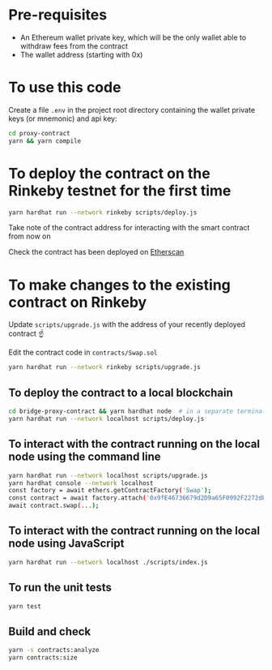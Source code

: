 # Pre-requisites

- An Ethereum wallet private key, which will be the only wallet able to withdraw fees from the contract
- The wallet address (starting with 0x)

# To use this code

Create a file `.env` in the project root directory containing the wallet private keys (or mnemonic) and api key:

```bash
cd proxy-contract
yarn && yarn compile
```

# To deploy the contract on the Rinkeby testnet for the first time

```bash
yarn hardhat run --network rinkeby scripts/deploy.js
```

Take note of the contract address for interacting with the smart contract from now on

Check the contract has been deployed on [Etherscan](https://rinkeby.etherscan.io)

# To make changes to the existing contract on Rinkeby

Update `scripts/upgrade.js` with the address of your recently deployed contract ☝️

Edit the contract code in `contracts/Swap.sol`

```bash
yarn hardhat run --network rinkeby scripts/upgrade.js
```

## To deploy the contract to a local blockchain

```bash
cd bridge-proxy-contract && yarn hardhat node  # in a separate terminal window
yarn hardhat run --network localhost scripts/deploy.js
```

## To interact with the contract running on the local node using the command line

```bash
yarn hardhat run --network localhost scripts/upgrade.js
yarn hardhat console --network localhost
const factory = await ethers.getContractFactory('Swap');
const contract = await factory.attach('0x9fE46736679d2D9a65F0992F2272dE9f3c7fa6e0');
await contract.swap(...);
```

## To interact with the contract running on the local node using JavaScript

```bash
yarn hardhat run --network localhost ./scripts/index.js
```

## To run the unit tests

```bash
yarn test
```

## Build and check

```bash
yarn -s contracts:analyze
yarn contracts:size
```
